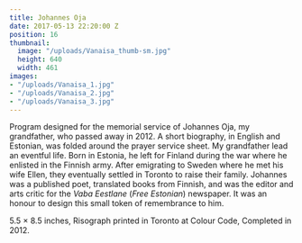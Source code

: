 ```yaml
---
title: Johannes Oja
date: 2017-05-13 22:20:00 Z
position: 16
thumbnail:
  image: "/uploads/Vanaisa_thumb-sm.jpg"
  height: 640
  width: 461
images:
- "/uploads/Vanaisa_1.jpg"
- "/uploads/Vanaisa_2.jpg"
- "/uploads/Vanaisa_3.jpg"
---
```


Program designed for the memorial service of Johannes Oja, my grandfather, who passed away in 2012. A short biography, in English and Estonian, was folded around the prayer service sheet. My grandfather lead an eventful life. Born in Estonia, he left for Finland during the war where he enlisted in the Finnish army. After emigrating to Sweden where he met his wife Ellen, they eventually settled in Toronto to raise their family. Johannes was a published poet, translated books from Finnish, and was the editor and arts critic for the *Vaba Eestlane* (*Free Estonian*) newspaper. It was an honour to design this small token of remembrance to him.

5.5 × 8.5 inches, Risograph printed in Toronto at Colour Code, Completed in 2012.